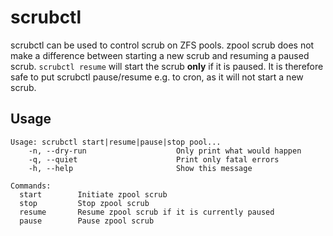 # scrubctl
scrubctl can be used to control scrub on ZFS pools. zpool scrub does not make
a difference between starting a new scrub and resuming a paused scrub.
`scrubctl resume` will start the scrub **only** if it is paused. It is therefore
safe to put scrubctl pause/resume e.g. to cron, as it will not start a new
scrub.

## Usage
```
Usage: scrubctl start|resume|pause|stop pool...
    -n, --dry-run                    Only print what would happen
    -q, --quiet                      Print only fatal errors
    -h, --help                       Show this message

Commands:
  start        Initiate zpool scrub
  stop         Stop zpool scrub
  resume       Resume zpool scrub if it is currently paused
  pause        Pause zpool scrub
```
